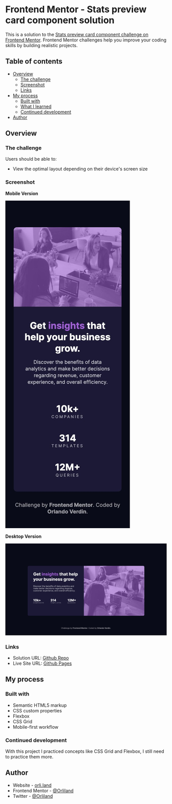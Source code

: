 # Frontend Mentor - Stats preview card component solution

This is a solution to the [Stats preview card component challenge on Frontend Mentor](https://www.frontendmentor.io/challenges/stats-preview-card-component-8JqbgoU62). Frontend Mentor challenges help you improve your coding skills by building realistic projects.

## Table of contents

- [Overview](#overview)
  - [The challenge](#the-challenge)
  - [Screenshot](#screenshot)
  - [Links](#links)
- [My process](#my-process)
  - [Built with](#built-with)
  - [What I learned](#what-i-learned)
  - [Continued development](#continued-development)
- [Author](#author)

## Overview

### The challenge

Users should be able to:

- View the optimal layout depending on their device's screen size

### Screenshot

**Mobile Version**

![Mobile Design](./images/mobile.jpeg)

**Desktop Version**

![Desktop Design](./images/desktop.jpeg)

### Links

- Solution URL: [Github Repo](https://github.com/Orliand/stats-preview-card)
- Live Site URL: [Github Pages](https://orliland.github.io/stats-preview-card/)

## My process

### Built with

- Semantic HTML5 markup
- CSS custom properties
- Flexbox
- CSS Grid
- Mobile-first workflow

### Continued development

With this project I practiced concepts like CSS Grid and Flexbox, I still need to practice them more.

## Author

- Website - [orli.land](https://orli.land)
- Frontend Mentor - [@Orliland](https://www.frontendmentor.io/profile/Orliland)
- Twitter - [@Orliland](https://www.twitter.com/Orliland)
